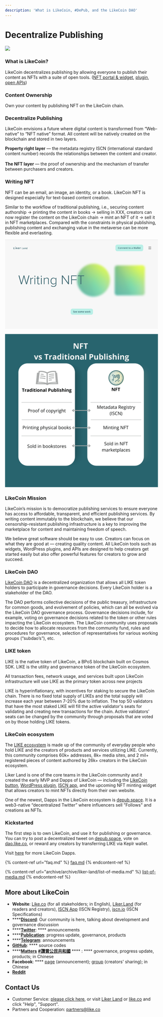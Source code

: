 ```yaml
---
description: 'What is LikeCoin, #DePub, and the LikeCoin DAO'
---
```


# Decentralize Publishing

![](<.gitbook/assets/LCF001-key visual v4.1-1.png>)

### What is LikeCoin?

LikeCoin decentralizes publishing by allowing everyone to publish their content as NFTs with a suite of open tools. ([NFT portal & widget](https://app.like.co/), [plugin](https://wordpress.org/plugins/likecoin/), [open APIs](https://api.like.co/))

### Content Ownership

Own your content by publishing NFT on the LikeCoin chain.

### Decentralize Publishing

LikeCoin envisions a future where digital content is transformed from “Web-native” to “NFT native” format. All content will be natively created on the blockchain and stored in two layers.

**Property right layer** — the metadata registry ISCN (international standard content number) records the relationships between the content and creator.\
\
**The NFT layer** — the proof of ownership and the mechanism of transfer between purchasers and creators.

### Writing NFT

NFT can be an email, an image, an identity, or a book.  LikeCoin NFT is designed especially for text-based content creation.

Similar to the workflow of traditional publishing, i.e., securing content authorship -> printing the content in books -> selling in XXX, creators can now register the content on the LikeCoin chain -> mint an NFT of it -> sell it in NFT marketplaces. Compared with the constraints in physical publishing, publishing content and exchanging value in the metaverse can be more flexible and everlasting.

![(coming soon on liker.land)](<.gitbook/assets/Screenshot 2022-06-23 at 2.25.19 PM.png>)

![](<.gitbook/assets/image (5).png>)

### **LikeCoin Mission**

LikeCoin’s mission is to democratize publishing services to ensure everyone has access to affordable, transparent, and efficient publishing services. By writing content immutably to the blockchain, we believe that our censorship-resistant publishing infrastructure is a key to improving the marketplace for content and maintaining freedom of speech.

We believe great software should be easy to use. Creators can focus on what they are good at — creating quality content. All LikeCoin tools such as widgets, WordPress plugins, and APIs are designed to help creators get started easily but also offer powerful features for creators to grow and succeed.



### LikeCoin DAO

[LikeCoin DAO](https://dao.like.co/proposals) is a decentralized organization that allows all LIKE token holders to participate in governance decisions. Every LikeCoin holder is a stakeholder of the DAO.&#x20;

The DAO performs collective decisions of the public treasury, infrastructure for common goods, and evolvement of policies, which can all be evolved via the LikeCoin DAO governance process. Governance decisions include, for example, voting on governance decisions related to the token or other rules impacting the LikeCoin ecosystem. The LikeCoin community uses proposals to decide how to allocate resources from the community fund, rules and procedures for governance, selection of representatives for various working groups (“subdao’s”), etc.

### LIKE token

LIKE is the native token of LikeCoin, a BPoS blockchain built on Cosmos SDK. LIKE is the utility and governance token of the LikeCoin ecosystem.

All transaction fees, network usage, and services built upon LikeCoin infrastructure will use LIKE as the primary token across new projects

LIKE is hyperinflationary, with incentives for staking to secure the LikeCoin chain. There is no fixed total supply of LIKEs and the total supply will increase each year between 7-20% due to inflation. The top 50 validators that have the most staked LIKE will fill the active validator's seats for validating and creating new transactions for the chain. Active validators' seats can be changed by the community through proposals that are voted on by those holding LIKE tokens.

### LikeCoin ecosystem

The [LIKE ecosystem](https://likecoin.bigdipper.live/) is made up of the community of everyday people who hold LIKE and the creators of products and services utilizing LIKE. Currently, this community comprises 60k+ addresses, 8k+ media sites, and 2 mil+ registered pieces of content authored by 26k+ creators in the LikeCoin ecosystem.

Liker Land is one of the core teams in the LikeCoin community and it created the early MVP and Dapps of LikeCoin — including the [LikeCoin button](https://docs.like.co/developer/likecoin-button), [WordPress plugin](https://wordpress.org/plugins/likecoin/), [ISCN app](https://app.like.co/), and the upcoming NFT minting widget that allows creators to mint NFTs directly from their own website.

One of the newest, Dapps in the LikeCoin ecosystem is [depub.space](https://depub.space/). It is a web3-native “decentralized Twitter” where influencers sell ”Follows" and creations as NFTs.&#x20;

### Kickstarted

The first step is to own LikeCoin, and use it for publishing or governance.  You can try to post a decentralized tweet on [depub.space](https://depub.space), vote on [dao.like.co](http://dao.like.co/), or reward any creators by transferring LIKE via Keplr wallet.

Visit [here](https://about.like.co/apps) for more LikeCoin Dapps. &#x20;

{% content-ref url="faq.md" %}
[faq.md](faq.md)
{% endcontent-ref %}

{% content-ref url="archive/archive/liker-land/list-of-media.md" %}
[list-of-media.md](archive/archive/liker-land/list-of-media.md)
{% endcontent-ref %}

## More about LikeCoin

* **Website**: [Like.co](https://like.co) (for all stakeholders; in English), [Liker.Land](https://liker.land) (for readers and creators), [ISCN App](https://app.like.co/) (ISCN Registry), [iscn.io](https://iscn.io/) (ISCN Specifications)
* ****[**Discord**](https://discord.com/likecoin): Our community is here, talking about development and governance discussion
* ****[**Twitter**](https://twitter.com/likecoin): **** announcements
* ****[**Publication**](httsps://blog.like.co): progress update, governance, products
* ****[**Telegram**](https://t.me/likecoin\_dao): announcements
* [**GitHub**](https://github.com/likecoin): **** source codes
* ****[**Matters**](https://matters.news/tags/VGFnOjgwOTQ) [**#讚賞公民共和國**](https://matters.news/tags/VGFnOjgwOTQ) **** : **** governance, progress update, products; in Chinese
* **Facebook**: **** [page](https://www.facebook.com/Liker.Land/) (announcement); [group](https://www.facebook.com/groups/likecoin) (creators' sharing); in Chinese
* [**Reddit**](https://www.reddit.com/r/LikeCoin/)

## Contact Us

* Customer Service: [please click here](https://go.crisp.chat/chat/embed/?website\_id=5c009125-5863-4059-ba65-43f177ca33f7), or visit [Liker Land](https://liker.land/) or [like.co](https://like.co/) and click "Help", "Support".
* Partners and Cooperation: [partners@like.co](mailto:partners@like.co)
